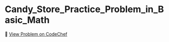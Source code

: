 # Candy_Store_Practice_Problem_in_Basic_Math

🔗 [View Problem on CodeChef](https://www.codechef.com/practice/course/basic-math/BASICMATH/problems/CANDYSTORE)
